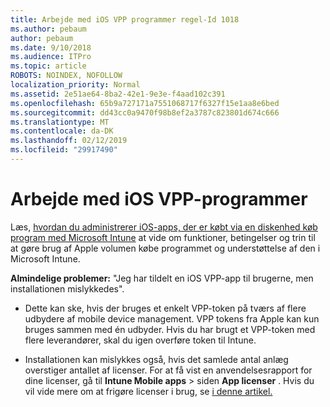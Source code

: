 ```yaml
---
title: Arbejde med iOS VPP programmer regel-Id 1018
ms.author: pebaum
author: pebaum
ms.date: 9/10/2018
ms.audience: ITPro
ms.topic: article
ROBOTS: NOINDEX, NOFOLLOW
localization_priority: Normal
ms.assetid: 2e51ae64-8ba2-42e1-9e3e-f4aad102c391
ms.openlocfilehash: 65b9a727171a7551068717f6327f15e1aa8e6bed
ms.sourcegitcommit: dd43cc0a9470f98b8ef2a3787c823801d674c666
ms.translationtype: MT
ms.contentlocale: da-DK
ms.lasthandoff: 02/12/2019
ms.locfileid: "29917490"
---
```

# <a name="working-with-ios-vpp-applications"></a>Arbejde med iOS VPP-programmer

Læs, [hvordan du administrerer iOS-apps, der er købt via en diskenhed køb program med Microsoft Intune](https://docs.microsoft.com/intune/vpp-apps-ios) at vide om funktioner, betingelser og trin til at gøre brug af Apple volumen købe programmet og understøttelse af den i Microsoft Intune. 
  
 **Almindelige problemer:** "Jeg har tildelt en iOS VPP-app til brugerne, men installationen mislykkedes". 
  
- Dette kan ske, hvis der bruges et enkelt VPP-token på tværs af flere udbydere af mobile device management. VPP tokens fra Apple kan kun bruges sammen med én udbyder. Hvis du har brugt et VPP-token med flere leverandører, skal du igen overføre token til Intune.
    
- Installationen kan mislykkes også, hvis det samlede antal anlæg overstiger antallet af licenser. For at få vist en anvendelsesrapport for dine licenser, gå til **Intune Mobile apps** \> siden **App licenser** . Hvis du vil vide mere om at frigøre licenser i brug, se [i denne artikel.](https://docs.microsoft.com/intune/vpp-apps-ios#revoking-app-licenses-and-deleting-tokens)
    

